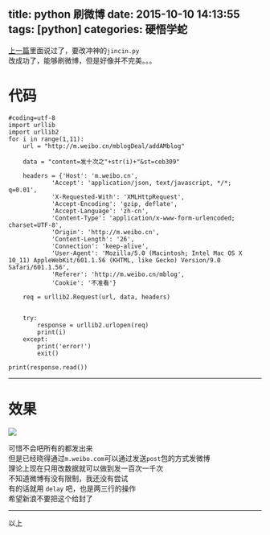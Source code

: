 title: python 刷微博
date: 2015-10-10 14:13:55
tags: [python]
categories: 硬悟学蛇
---
[上一篇](http://gaoryrt.github.io/2015/10/09/whatsup/)里面说过了，要改冲神的`jincin.py`   
改成功了，能够刷微博，但是好像并不完美。。。  
<!--more-->
# 代码
```
#coding=utf-8
import urllib
import urllib2
for i in range(1,11):
    url = "http://m.weibo.cn/mblogDeal/addAMblog"

    data = "content=发十次之"+str(i)+"&st=ceb309"

    headers = {'Host': 'm.weibo.cn',
            'Accept': 'application/json, text/javascript, */*; q=0.01',
            'X-Requested-With': 'XMLHttpRequest',
            'Accept-Encoding': 'gzip, deflate',
            'Accept-Language': 'zh-cn',
            'Content-Type': 'application/x-www-form-urlencoded; charset=UTF-8',
            'Origin': 'http://m.weibo.cn',
            'Content-Length': '26',
            'Connection': 'keep-alive',
            'User-Agent': 'Mozilla/5.0 (Macintosh; Intel Mac OS X 10_11) AppleWebKit/601.1.56 (KHTML, like Gecko) Version/9.0 Safari/601.1.56',
            'Referer': 'http://m.weibo.cn/mblog',
            'Cookie': '不准看'}

    req = urllib2.Request(url, data, headers)


    try:
        response = urllib2.urlopen(req)
        print(i)
    except:
        print('error!')
        exit()

print(response.read())

```
***
# 效果
![](http://ww1.sinaimg.cn/large/a243ad6cjw1eww0ouwkvrj207k0dm3zb.jpg)

可惜不会吧所有的都发出来  
但是已经晓得通过`m.weibo.com`可以通过发送`post`包的方式发微博  
理论上现在只用改数据就可以做到发一百次一千次  
不知道微博有没有限制，我还没有尝试  
有的话就用 `delay` 吧，也是两三行的操作  
希望新浪不要把这个给封了
***
以上